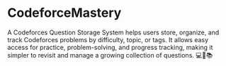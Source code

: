 # CodeforceMastery
A Codeforces Question Storage System helps users store, organize, and track Codeforces problems by difficulty, topic, or tags. It allows easy access for practice, problem-solving, and progress tracking, making it simpler to revisit and manage a growing collection of questions. 💻🧠📚
